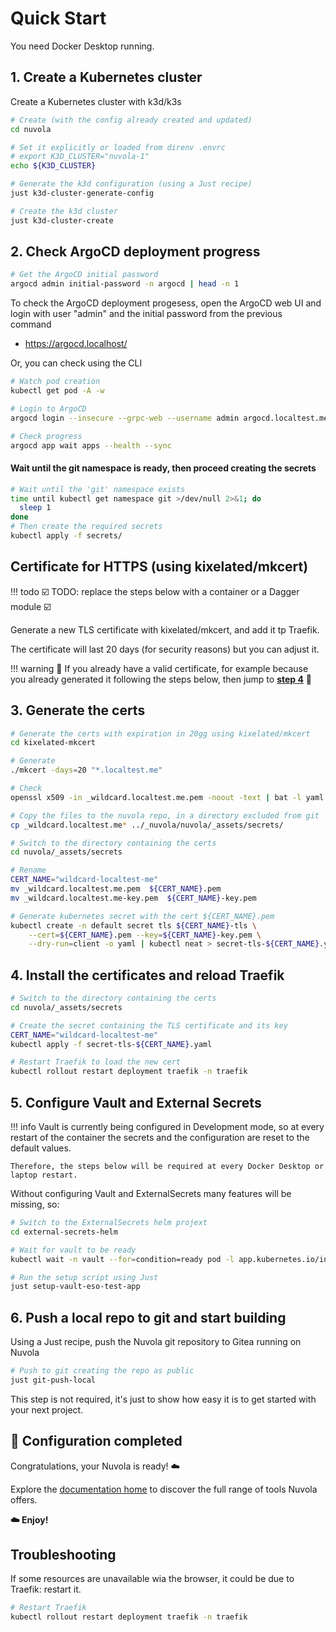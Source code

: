 # Quick Start

You need Docker Desktop running.

## 1. Create a Kubernetes cluster

Create a Kubernetes cluster with k3d/k3s

```sh
# Create (with the config already created and updated)
cd nuvola

# Set it explicitly or loaded from direnv .envrc
# export K3D_CLUSTER="nuvola-1"
echo ${K3D_CLUSTER}

# Generate the k3d configuration (using a Just recipe)
just k3d-cluster-generate-config

# Create the k3d cluster
just k3d-cluster-create

```

## 2. Check ArgoCD deployment progress

```sh
# Get the ArgoCD initial password
argocd admin initial-password -n argocd | head -n 1
```

To check the ArgoCD deployment progesess, open the ArgoCD web UI and login with user "admin" and the initial password from the previous command

- <https://argocd.localhost/>

Or, you can check using the CLI

```sh
# Watch pod creation
kubectl get pod -A -w

# Login to ArgoCD
argocd login --insecure --grpc-web --username admin argocd.localtest.me

# Check progress
argocd app wait apps --health --sync

```

#### Wait until the git namespace is ready, then proceed creating the secrets

```sh
# Wait until the 'git' namespace exists
time until kubectl get namespace git >/dev/null 2>&1; do
  sleep 1
done
# Then create the required secrets
kubectl apply -f secrets/

```

## Certificate for HTTPS (using kixelated/mkcert)

!!! todo
    ☑️ TODO: replace the steps below with a container or a Dagger module ☑️

Generate a new TLS certificate with kixelated/mkcert, and add it tp Traefik.

The certificate will last 20 days (for security reasons) but you can adjust it.

!!! warning
    🛫 If you already have a valid certificate, for example because you already generated
    it following the steps below, then jump to [__step 4__](#4-install-the-certificates-and-reload-traefik) 🛫

## 3. Generate the certs

```sh
# Generate the certs with expiration in 20gg using kixelated/mkcert
cd kixelated-mkcert

# Generate
./mkcert -days=20 "*.localtest.me"

# Check
openssl x509 -in _wildcard.localtest.me.pem -noout -text | bat -l yaml

# Copy the files to the nuvola repo, in a directory excluded from git
cp _wildcard.localtest.me* ../_nuvola/nuvola/_assets/secrets/

# Switch to the directory containing the certs
cd nuvola/_assets/secrets

# Rename
CERT_NAME="wildcard-localtest-me"
mv _wildcard.localtest.me.pem  ${CERT_NAME}.pem
mv _wildcard.localtest.me-key.pem  ${CERT_NAME}-key.pem

# Generate kubernetes secret with the cert ${CERT_NAME}.pem
kubectl create -n default secret tls ${CERT_NAME}-tls \
    --cert=${CERT_NAME}.pem --key=${CERT_NAME}-key.pem \
    --dry-run=client -o yaml | kubectl neat > secret-tls-${CERT_NAME}.yaml
```

## 4. Install the certificates and reload Traefik

```sh
# Switch to the directory containing the certs
cd nuvola/_assets/secrets

# Create the secret containing the TLS certificate and its key
CERT_NAME="wildcard-localtest-me"
kubectl apply -f secret-tls-${CERT_NAME}.yaml

# Restart Traefik to load the new cert
kubectl rollout restart deployment traefik -n traefik

```

## 5. Configure Vault and External Secrets

!!! info
    Vault is currently being configured in Development mode, so at every restart
    of the container the secrets and the configuration are reset to the default values.

    Therefore, the steps below will be required at every Docker Desktop or laptop restart.

Without configuring Vault and ExternalSecrets many features will be missing, so:

```sh
# Switch to the ExternalSecrets helm projext
cd external-secrets-helm

# Wait for vault to be ready
kubectl wait -n vault --for=condition=ready pod -l app.kubernetes.io/instance=vault

# Run the setup script using Just
just setup-vault-eso-test-app
```

## 6. Push a local repo to git and start building

Using a Just recipe, push the Nuvola git repository to Gitea running on Nuvola

```sh
# Push to git creating the repo as public
just git-push-local
```

This step is not required, it's just to show how easy it is to get started with
your next project.

## 🎉 Configuration completed

Congratulations, your Nuvola is ready! ☁️

Explore the [documentation home](/) to discover the full range of tools Nuvola offers.

__☁️ Enjoy!__

## Troubleshooting

If some resources are unavailable wia the browser, it could be due to Traefik: restart it.

```sh
# Restart Traefik
kubectl rollout restart deployment traefik -n traefik
```
